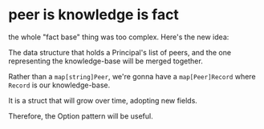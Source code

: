 # peer is knowledge is fact

the whole "fact base" thing was too complex. Here's the new idea:

The data structure that holds a Principal's list of peers, and the one representing the knowledge-base will be merged together.

Rather than a `map[string]Peer`, we're gonna have a `map[Peer]Record` where `Record` is our knowledge-base.

It is a struct that will grow over time, adopting new fields.

Therefore, the Option pattern will be useful.